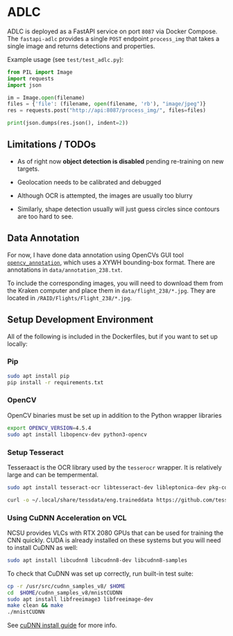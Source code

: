 # ADLC

ADLC is deployed as a FastAPI service on port `8087` via Docker Compose. The `fastapi-adlc` provides a single `POST` endpoint `process_img` that takes a single image and returns detections and properties.

Example usage (see `test/test_adlc.py`):

```python
from PIL import Image
import requests
import json

im = Image.open(filename)
files = {'file': (filename, open(filename, 'rb'), "image/jpeg")}
res = requests.post("http://api:8087/process_img/", files=files)

print(json.dumps(res.json(), indent=2))
```

## Limitations / TODOs

* As of right now __object detection is disabled__ pending re-training on new targets.

* Geolocation needs to be calibrated and debugged

* Although OCR is attempted, the images are usually too blurry

* Similarly, shape detection usually will just guess circles since contours are too hard to see.

## Data Annotation

For now, I have done data annotation using OpenCVs GUI tool [`opencv_annotation`](https://docs.opencv.org/4.x/dc/d88/tutorial_traincascade.html#Preparation-of-the-training-data), which uses a XYWH bounding-box format. There are annotations in `data/annotation_238.txt`.

To include the corresponding images, you will need to download them from the Kraken computer and place them in `data/flight_238/*.jpg`. They are located in `/RAID/Flights/Flight_238/*.jpg`.

## Setup Development Environment

All of the following is included in the Dockerfiles, but if you want to set up locally:

### Pip

```sh
sudo apt install pip
pip install -r requirements.txt
```

### OpenCV

OpenCV binaries must be set up in addition to the Python wrapper libraries

```sh
export OPENCV_VERSION=4.5.4
sudo apt install libopencv-dev python3-opencv
```

### Setup Tesseract

Tesseraact is the OCR library used by the `tesserocr` wrapper. It is relatively large and can be tempermental.

```sh
sudo apt install tesseract-ocr libtesseract-dev libleptonica-dev pkg-config

curl -o ~/.local/share/tessdata/eng.traineddata https://github.com/tesseract-ocr/tessdata/raw/main/eng.traineddata
```

### Using CuDNN Acceleration on VCL

NCSU provides VLCs with RTX 2080 GPUs that can be used for training the CNN quickly. CUDA is already installed on these systems but you will need to install CuDNN as well:

```sh
sudo apt install libcudnn8 libcudnn8-dev libcudnn8-samples
```

To check that CuDNN was set up correctly, run built-in test suite:

```sh
cp -r /usr/src/cudnn_samples_v8/ $HOME
cd  $HOME/cudnn_samples_v8/mnistCUDNN
sudo apt install libfreeimage3 libfreeimage-dev
make clean && make
./mnistCUDNN
```

See [cuDNN install guide](https://docs.nvidia.com/deeplearning/cudnn/install-guide/index.html#package-manager-ubuntu-install) for more info.
